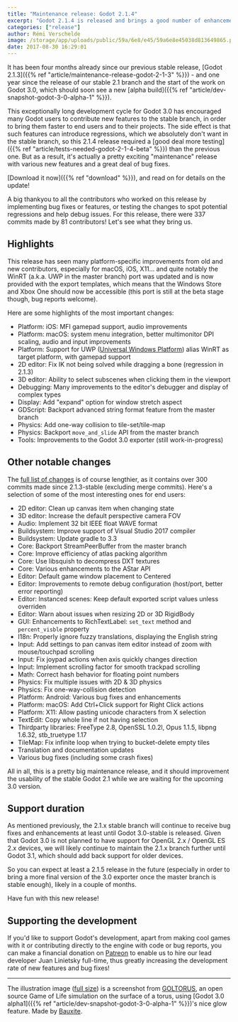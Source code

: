 ```yaml
---
title: "Maintenance release: Godot 2.1.4"
excerpt: "Godot 2.1.4 is released and brings a good number of enhancements and bug fixes, as well as some new features backported from the master branch. There is now (beta) support for Universal Windows Platform, advanced string format in GDScript, one-way collisions for TileMaps, an improved debugger, and many other changes which should stay fully compatible with existing 2.1.x projects."
categories: ["release"]
author: Rémi Verschelde
image: /storage/app/uploads/public/59a/6e8/e45/59a6e8e45038d813649865.png
date: 2017-08-30 16:29:01
---
```


It has been four months already since our previous stable release, [Godot 2.1.3]({{% ref "article/maintenance-release-godot-2-1-3" %}}) - and one year since the release of our stable 2.1 branch and the start of the work on Godot 3.0, which should soon see a new [alpha build]({{% ref "article/dev-snapshot-godot-3-0-alpha-1" %}}).

This exceptionally long development cycle for Godot 3.0 has encouraged many Godot users to contribute new features to the stable branch, in order to bring them faster to end users and to their projects. The side effect is that such features can introduce regressions, which we absolutely don't want in the stable branch, so this 2.1.4 release required a [good deal more testing]({{% ref "article/tests-needed-godot-2-1-4-beta" %}}) than the previous one. But as a result, it's actually a pretty exciting "maintenance" release with various new features and a great deal of bug fixes.

[Download it now]({{% ref "download" %}}), and read on for details on the update!

A big thankyou to all the contributors who worked on this release by implementing bug fixes or features, or testing the changes to spot potential regressions and help debug issues.
For this release, there were 337 commits made by 81 contributors! Let's see what they bring us.

## Highlights

This release has seen many platform-specific improvements from old and new contributors, especially for macOS, iOS, X11... and quite notably the WinRT (a.k.a. UWP in the master branch) port was updated and is now provided with the export templates, which means that the Windows Store and Xbox One should now be accessible (this port is still at the beta stage though, bug reports welcome).

Here are some highlights of the most important changes:

- Platform: iOS: MFI gamepad support, audio improvements
- Platform: macOS: system menu integration, better multimonitor DPI scaling, audio and input improvements
- Platform: Support for UWP ([Universal Windows Platform](https://en.wikipedia.org/wiki/Universal_Windows_Platform)) alias WinRT as target platform, with gamepad support
- 2D editor: Fix IK not being solved while dragging a bone (regression in 2.1.3)
- 3D editor: Ability to select subscenes when clicking them in the viewport
- Debugging: Many improvements to the editor's debugger and display of complex types
- Display: Add "expand" option for window stretch aspect
- GDScript: Backport advanced string format feature from the master branch
- Physics: Add one-way collision to tile-set/tile-map
- Physics: Backport `move_and_slide` API from the master branch
- Tools: Improvements to the Godot 3.0 exporter (still work-in-progress)

## Other notable changes

The [full list of changes](https://download.tuxfamily.org/godotengine/2.1.4/Godot_v2.1.4-stable_changelog.txt) is of course lengthier, as it contains over 300 commits made since 2.1.3-stable (excluding merge commits). Here's a selection of some of the most interesting ones for end users:

- 2D editor: Clean up canvas item when changing state
- 3D editor: Increase the default perspective camera FOV
- Audio: Implement 32 bit IEEE float WAVE format
- Buildsystem: Improve support of Visual Studio 2017 compiler
- Buildsystem: Update gradle to 3.3
- Core: Backport StreamPeerBuffer from the master branch
- Core: Improve efficiency of atlas packing algorithm
- Core: Use libsquish to decompress DXT textures
- Core: Various enhancements to the AStar API
- Editor: Default game window placement to Centered
- Editor: Improvements to remote debug configuration (host/port, better error reporting)
- Editor: Instanced scenes: Keep default exported script values unless overriden
- Editor: Warn about issues when resizing 2D or 3D RigidBody
- GUI: Enhancements to RichTextLabel: `set_text` method and `percent_visble` property
- I18n: Properly ignore fuzzy translations, displaying the English string
- Input: Add settings to pan canvas item editor instead of zoom with mouse/touchpad scrolling
- Input: Fix joypad actions when axis quickly changes direction
- Input: Implement scrolling factor for smooth trackpad scrolling
- Math: Correct hash behavior for floating point numbers
- Physics: Fix multiple issues with 2D & 3D physics
- Physics: Fix one-way-collision detection
- Platform: Android: Various bug fixes and enhancements
- Platform: macOS: Add Ctrl+Click support for Right Click actions
- Platform: X11: Allow pasting unicode characters from X selection
- TextEdit: Copy whole line if not having selection
- Thirdparty libraries: FreeType 2.8, OpenSSL 1.0.2l, Opus 1.1.5, libpng 1.6.32, stb_truetype 1.17
- TileMap: Fix infinite loop when trying to bucket-delete empty tiles
- Translation and documentation updates
- Various bug fixes (including some crash fixes)

All in all, this is a pretty big maintenance release, and it should improvement the usability of the stable Godot 2.1 while we are waiting for the upcoming 3.0 version.

## Support duration

As mentioned previously, the 2.1.x stable branch will continue to receive bug fixes and enhancements at least until Godot 3.0-stable is released. Given that Godot 3.0 is not planned to have support for OpenGL 2.x / OpenGL ES 2.x devices, we will likely continue to maintain the 2.1.x branch further until Godot 3.1, which should add back support for older devices.

So you can expect at least a 2.1.5 release in the future (especially in order to bring a more final version of the 3.0 exporter once the master branch is stable enough), likely in a couple of months.

Have fun with this new release!

## Supporting the development

If you'd like to support Godot's development, apart from making cool games with it or contributing directly to the engine with code or bug reports, you can make a financial donation on [Patreon](https://www.patreon.com/godotengine) to enable us to hire our lead developer Juan Linietsky full-time, thus greatly increasing the development rate of new features and bug fixes!

------

The illustration image ([full size](/storage/app/uploads/public/59a/6e8/e45/59a6e8e45038d813649865.png)) is a screenshot from [GOLTORUS](https://github.com/Bauxitedev/goltorus), an open source Game of Life simulation on the surface of a torus, using [Godot 3.0 alpha1]({{% ref "article/dev-snapshot-godot-3-0-alpha-1" %}})'s nice glow feature. Made by [Bauxite](https://twitter.com/bauxitedev/status/901863482026590209).

